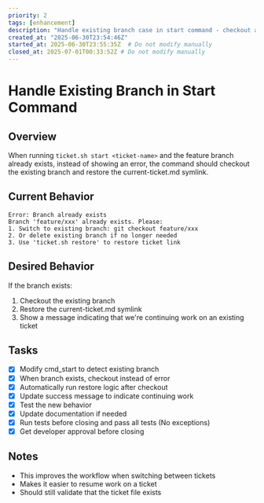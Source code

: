 ```yaml
---
priority: 2
tags: [enhancement]
description: "Handle existing branch case in start command - checkout and restore instead of error"
created_at: "2025-06-30T23:54:46Z"
started_at: 2025-06-30T23:55:35Z  # Do not modify manually
closed_at: 2025-07-01T00:33:52Z # Do not modify manually
---
```


# Handle Existing Branch in Start Command

## Overview

When running `ticket.sh start <ticket-name>` and the feature branch already exists, instead of showing an error, the command should checkout the existing branch and restore the current-ticket.md symlink.

## Current Behavior

```
Error: Branch already exists
Branch 'feature/xxx' already exists. Please:
1. Switch to existing branch: git checkout feature/xxx
2. Or delete existing branch if no longer needed
3. Use 'ticket.sh restore' to restore ticket link
```

## Desired Behavior

If the branch exists:
1. Checkout the existing branch
2. Restore the current-ticket.md symlink
3. Show a message indicating that we're continuing work on an existing ticket

## Tasks

- [x] Modify cmd_start to detect existing branch
- [x] When branch exists, checkout instead of error
- [x] Automatically run restore logic after checkout
- [x] Update success message to indicate continuing work
- [x] Test the new behavior
- [x] Update documentation if needed
- [x] Run tests before closing and pass all tests (No exceptions)
- [x] Get developer approval before closing

## Notes

- This improves the workflow when switching between tickets
- Makes it easier to resume work on a ticket
- Should still validate that the ticket file exists

